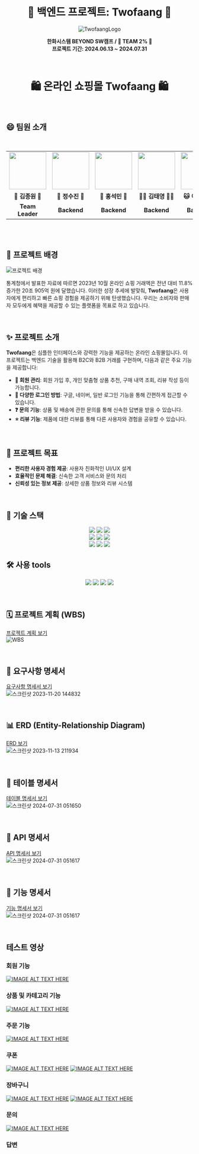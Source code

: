 <h1 align="center"> 🛒 백엔드 프로젝트: Twofaang 🛒</h1>

<div align="center">

![TwofaangLogo](https://github.com/user-attachments/assets/e71a4019-1e75-43b0-9348-6bdba73173b3)

**한화시스템 BEYOND SW캠프 / 🍑 TEAM 2% 🍑**<br>
**프로젝트 기간: 2024.06.13 ~ 2024.07.31**
</div>
<br>

<h1 align="center">🛍️ 온라인 쇼핑몰 Twofaang 🛍️</h1>
<br>

## 😄 팀원 소개

<br>

<div align="center">
<table>
 <tr>
        <td align="center">
            <a>
            </a>
	<img src="https://avatars.githubusercontent.com/u/76871947?v=4" width=100, height=100>
 </td>
        <td align="center">
            <a>
	<img src="https://avatars.githubusercontent.com/u/167696022?v=4" width=100, height=100>
	</a>
        </td>
        <td align="center">
            <a>
	<img src="https://avatars.githubusercontent.com/u/45449480?v=4" width=100, height=100>
 	</a>
        </td>
        <td align="center">
            <a>
	<img src="https://avatars.githubusercontent.com/u/97294927?v=4" width=100, height=100>
	</a>
        </td>
        <td align="center">
            <a>
	<img src="https://avatars.githubusercontent.com/u/80452437?v=4" width=100, height=100>
 	</a>
        </td> <td align="center">
            <a>
	<img src="https://avatars.githubusercontent.com/u/144869429?s=400&v=4" width=100, height=100>
 	</a>
        </td>
    </tr>
    <tr>
 <td align="center">
            <b>🦥 김종원 🦥</b>
        </td>
        <td align="center">
            <b>🐬 정수진 🐬</b>
        </td>
        <td align="center">
            <b>🐰 홍석민 🐰</b>
        </td>
        <td align="center">
            <b>🐻‍❄️ 김태영 🐻‍❄️</b>
        </td>
        <td align="center">
            <b>🐱 이지정 🐱</b>
        </td>
    <td align="center">
            <b>🐹 이주희 🐹</b>
        </td>
    </tr>
    <tr>
        <td align="center"">
            <b>Team Leader</b>
        </td>
        <td align="center">
            <b>Backend</b>
        </td>
        <td align="center">
            <b>Backend</b>
        </td>
        <td align="center">
            <b>Backend</b>
        </td>
        <td align="center">
            <b>Backend</b>
        </td>
       <td align="center">
            <b>Backend</b>
        </td>
    </tr>
</table>
</div>
<br>


<br>

## 🌟 프로젝트 배경

![프로젝트 배경](https://news.ikbc.co.kr/data/kbc/image/2023/12/04/kbc202312040101.675x.0.png)

통계청에서 발표한 자료에 따르면 2023년 10월 온라인 쇼핑 거래액은 전년 대비 11.8% 증가한 20조 905억 원에 달했습니다. 이러한 성장 추세에 발맞춰, **Twofaang**은 사용자에게 편리하고 빠른 쇼핑 경험을 제공하기 위해 탄생했습니다. 우리는 소비자와 판매자 모두에게 혜택을 제공할 수 있는 플랫폼을 목표로 하고 있습니다.

<br>

## ✨ 프로젝트 소개

**Twofaang**은 심플한 인터페이스와 강력한 기능을 제공하는 온라인 쇼핑몰입니다. 이 프로젝트는 백엔드 기술을 활용해 B2C와 B2B 거래를 구현하며, 다음과 같은 주요 기능을 제공합니다:

- **👥 회원 관리**: 회원 가입 후, 개인 맞춤형 상품 추천, 구매 내역 조회, 리뷰 작성 등이 가능합니다.
- **🔐 다양한 로그인 방법**: 구글, 네이버, 일반 로그인 기능을 통해 간편하게 접근할 수 있습니다.
- **❓ 문의 기능**: 상품 및 배송에 관한 문의를 통해 신속한 답변을 받을 수 있습니다.
- **⭐ 리뷰 기능**: 제품에 대한 리뷰를 통해 다른 사용자와 경험을 공유할 수 있습니다.

<br>

## 🎯 프로젝트 목표

- **편리한 사용자 경험 제공**: 사용자 친화적인 UI/UX 설계
- **효율적인 문제 해결**: 신속한 고객 서비스와 문의 처리
- **신뢰성 있는 정보 제공**: 상세한 상품 정보와 리뷰 시스템

<br>

## 🔧 기술 스택
<p align="center">
  <img src="https://img.shields.io/badge/Java-007396?style=flat&logo=Java&logoColor=white">
  <img src="https://img.shields.io/badge/Thymeleaf-%23005C0F?style=flat&logo=Thymeleaf&logoColor=white">
  <img src="https://img.shields.io/badge/MariaDB-003545?style=flat&logo=MariaDB&logoColor=white">
  <br>
  <img src="https://img.shields.io/badge/spring-%236DB33F.svg?style=flat&logo=spring&logoColor=white">
  <img src="https://img.shields.io/badge/Spring_Boot-6DB33F?style=flat&logo=SpringBoot&logoColor=white">
  <img src="https://img.shields.io/badge/Spring Data JPA-6DB33F?style=flat&logo=SpringBoot&logoColor=white">
  <br>
  <img src="https://img.shields.io/badge/OAuth2-6DB33F?style=flat&logo=SpringBoot&logoColor=white">
  <img src="https://img.shields.io/badge/Spring Security-6DB33F?style=flat&logo=Spring Security&logoColor=white">
  <img src="https://img.shields.io/badge/JWT-black?style=flat&logo=JSON%20web%20tokens">
  <br>
</p>

## 🛠 사용 tools</h1> 
<p align="center">
  <img src="https://img.shields.io/badge/IntelliJIDEA-000000.svg?style=flat&logo=intellij-idea&logoColor=white">
  <img src="https://img.shields.io/badge/Notion-000000?style=flat&logo=Notion&logoColor=white">
  <img src="https://img.shields.io/badge/GitHub-181717?style=flat&logo=GitHub&logoColor=white&color=black">
  <img src="https://img.shields.io/badge/-Swagger-%23Clojure?style=flat&logo=swagger&logoColor=white">
</p>
<br>

## 🗓️ 프로젝트 계획 (WBS)

[프로젝트 계획 보기](https://docs.google.com/spreadsheets/d/1YfwS4eHvrN3F9JukhwsFa7LOtYUGQdFebjIULqpz3d8/edit?gid=78448456#gid=78448456)
<br>
![WBS](https://github.com/user-attachments/assets/ee8dd5ee-1103-483a-86c5-1f3c69d1d6bc)



<br>

## 📙 요구사항 명세서

[요구사항 명세서 보기](https://docs.google.com/spreadsheets/d/1YfwS4eHvrN3F9JukhwsFa7LOtYUGQdFebjIULqpz3d8/edit?gid=0#gid=0)
<br>
![스크린샷 2023-11-20 144832](https://github.com/user-attachments/assets/12fd543b-5dc4-472c-9f76-3ace169f84a7)


<br>

## 📊 ERD (Entity-Relationship Diagram)

[ERD 보기](https://www.erdcloud.com/d/eRgkYKkfvQi3s2viJ)
<br>
![스크린샷 2023-11-13 211934](https://github.com/user-attachments/assets/07a7b06e-4e8c-460a-a71d-e1e76562b061)

<br>

## 📗 테이블 명세서

[테이블 명세서 보기](https://docs.google.com/spreadsheets/d/1YfwS4eHvrN3F9JukhwsFa7LOtYUGQdFebjIULqpz3d8/edit?gid=755143936#gid=755143936)
<br>
![스크린샷 2024-07-31 051650](https://github.com/user-attachments/assets/a8e7aed0-1a1c-4a06-936a-ffad4418b82e)

<br>

## 📝 API 명세서

[API 명세서 보기](docs.google.com/spreadsheets/d/1r0r7sdq8AP9m8c79Noa5ZlMV9PN6CxKC-S4kdA6b7Uw/edit?gid=0#gid=0)
<br>
![스크린샷 2024-07-31 051617](https://github.com/user-attachments/assets/96d97c55-dfb3-4f8b-b277-43d4281a0f66)

<br>

## 📘 기능 명세서

[기능 명세서 보기](https://docs.google.com/spreadsheets/d/1YfwS4eHvrN3F9JukhwsFa7LOtYUGQdFebjIULqpz3d8/edit?gid=910810164#gid=910810164)
<br>
![스크린샷 2024-07-31 051617](https://github.com/user-attachments/assets/e1261519-39a6-4067-9780-9e3e2ed19288)

<br>

## 테스트 영상

### 회원 기능
[![IMAGE ALT TEXT HERE](https://img.youtube.com/vi/xvxtmgDkB2I/0.jpg)](https://www.youtube.com/watch?v=xvxtmgDkB2I)
<br>
### 상품 및 카테고리 기능
[![IMAGE ALT TEXT HERE](https://img.youtube.com/vi/us_XRgZg79c/0.jpg)](https://www.youtube.com/watch?v=us_XRgZg79c)
<br>
### 주문 기능
[![IMAGE ALT TEXT HERE](https://img.youtube.com/vi/onlgV-1qzGc/0.jpg)](https://www.youtube.com/watch?v=onlgV-1qzGc)
<br>
### 쿠폰
[![IMAGE ALT TEXT HERE](https://img.youtube.com/vi/cu6-YNgBcVI/0.jpg)](https://www.youtube.com/watch?v=cu6-YNgBcVI)
[![IMAGE ALT TEXT HERE](https://img.youtube.com/vi/s6CjbTBMwCA/0.jpg)](https://www.youtube.com/watch?v=s6CjbTBMwCA)
<br>
### 장바구니
[![IMAGE ALT TEXT HERE](https://img.youtube.com/vi/vu2EmgpOZXQ/0.jpg)](https://www.youtube.com/watch?v=vu2EmgpOZXQ)
[![IMAGE ALT TEXT HERE](https://img.youtube.com/vi/5YLnrOVe9Yg/0.jpg)](https://www.youtube.com/watch?v=5YLnrOVe9Yg)
### 문의
[![IMAGE ALT TEXT HERE](https://img.youtube.com/vi/llwlKC1fBOA/0.jpg)](https://www.youtube.com/watch?v=llwlKC1fBOA)
<br>
### 답변

